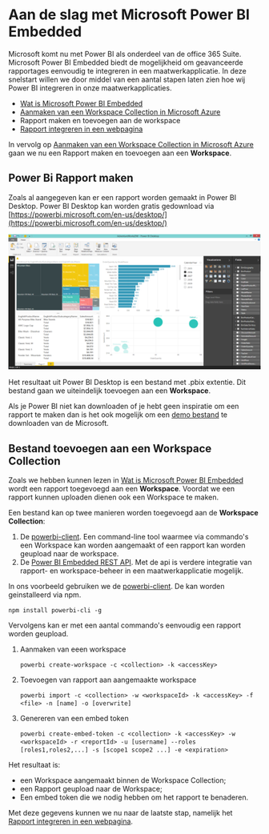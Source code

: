 [Aanmaken van een Workspace Collection in Microsoft Azure]:/create-workspace-collection.md
[Rapport maken en toevoegen aan de workspace]:/create-add-report.md
[Rapport integreren in een webpagina]: /integrate-report.md
[Wat is Microsoft Power BI Embedded]: /README.md

# Aan de slag met Microsoft Power BI Embedded

Microsoft komt nu met Power BI als onderdeel van de office 365 Suite. Microsoft Power BI Embedded biedt de mogelijkheid om geavanceerde rapportages eenvoudig te integreren in een maatwerkapplicatie. In deze snelstart willen we door middel van een aantal stapen laten zien hoe wij Power BI integreren in onze maatwerkapplicaties.

* [Wat is Microsoft Power BI Embedded]
* [Aanmaken van een Workspace Collection in Microsoft Azure]
* Rapport maken en toevoegen aan de workspace
* [Rapport integreren in een webpagina]

In vervolg op [Aanmaken van een Workspace Collection in Microsoft Azure] gaan we nu een Rapport maken en toevoegen aan een **Workspace**.

## Power Bi Rapport maken

Zoals al aangegeven kan er een rapport worden gemaakt in Power BI Desktop. Power BI Desktop kan worden gratis gedownload via [https://powerbi.microsoft.com/en-us/desktop/](https://powerbi.microsoft.com/en-us/desktop/)

![Power BI Desktop](/content/ife-power-bi-desktop.png "Power BI Desktop")

Het resultaat uit Power BI Desktop is een bestand met .pbix extentie. Dit bestand gaan we uiteindelijk toevoegen aan een **Workspace**.

Als je Power BI niet kan downloaden of je hebt geen inspiratie om een rapport te maken dan is het ook mogelijk om een [demo bestand](http://go.microsoft.com/fwlink/?LinkID=780547) te downloaden van de Microsoft. 

## Bestand toevoegen aan een Workspace Collection

Zoals we hebben kunnen lezen in [Wat is Microsoft Power BI Embedded] wordt een rapport toegevoegd aan een **Workspace**. Voordat we een rapport kunnen uploaden dienen ook een Workspace te maken.

[powerbi-client]: https://github.com/Microsoft/PowerBI-Cli

Een bestand kan op twee manieren worden toegevoegd aan de **Workspace Collection**:
1. De [powerbi-client]. Een command-line tool waarmee via commando's een Workspace kan worden aangemaakt of een rapport kan worden geupload naar de workspace.
2. De [Power BI Embedded REST API](https://github.com/Microsoft/PowerBI-Cli). Met de api is verdere integratie van rapport- en workspace-beheer in een maatwerkapplicatie mogelijk.

In ons voorbeeld gebruiken we de [powerbi-client]. De kan worden geinstalleerd via npm.
                   
    npm install powerbi-cli -g

Vervolgens kan er met een aantal commando's eenvoudig een rapport worden geupload.

1. Aanmaken van eeen workspace

       powerbi create-workspace -c <collection> -k <accessKey>

2. Toevoegen van rapport aan aangemaakte workspace

       powerbi import -c <collection> -w <workspaceId> -k <accessKey> -f <file> -n [name] -o [overwrite]

3. Genereren van een embed token

       powerbi create-embed-token -c <collection> -k <accessKey> -w <workspaceId> -r <reportId> -u [username] --roles [roles1,roles2,...] -s [scope1 scope2 ...] -e <expiration>

Het resultaat is:
* een Workspace aangemaakt binnen de Workspace Collection;
* een Rapport geupload naar de Workspace;
* Een embed token die we nodig hebben om het rapport te benaderen.

Met deze gegevens kunnen we nu naar de laatste stap, namelijk het [Rapport integreren in een webpagina].